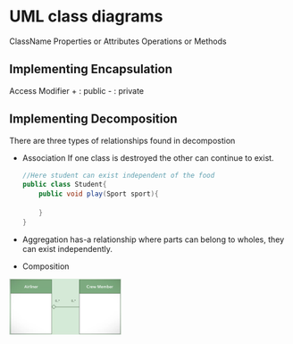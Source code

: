 # UML class diagrams

ClassName
Properties or Attributes
Operations or Methods

## Implementing Encapsulation

Access Modifier
    + : public
    - : private

## Implementing Decomposition

There are three types of relationships found in decompostion

* Association
    If one class is destroyed the other can continue to exist.

    ```java
    //Here student can exist independent of the food
    public class Student{
        public void play(Sport sport){

        }
    }
    ```

* Aggregation
    has-a relationship where parts can belong to wholes, they can exist independently.

* Composition
<img src="../../res/2-module/aggregation-uml.png" alt="drawing" width="200"/>